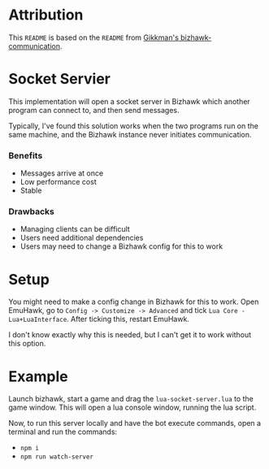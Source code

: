 # Attribution
This `README` is based on the `README` from [Gikkman's bizhawk-communication](https://github.com/Gikkman/bizhawk-communication/tree/master). 

# Socket Servier

This implementation will open a socket server in Bizhawk which another program can connect to, and then send messages. 

Typically, I've found this solution works when the two programs run on the same machine, and the Bizhawk instance never initiates communication. 

### Benefits
* Messages arrive at once
* Low performance cost
* Stable

### Drawbacks
* Managing clients can be difficult
* Users need additional dependencies
* Users may need to change a Bizhawk config for this to work

# Setup

You might need to make a config change in Bizhawk for this to work. Open EmuHawk, go to `Config -> Customize -> Advanced` and tick `Lua Core - Lua+LuaInterface`. After ticking this, restart EmuHawk.

I don't know exactly why this is needed, but I can't get it to work without this option. 

# Example

Launch bizhawk, start a game and drag the `lua-socket-server.lua` to the game window. This will open a lua console window, running the lua script. 

Now, to run this server locally and have the bot execute commands, open a terminal and run the commands:

* `npm i`
* `npm run watch-server`
